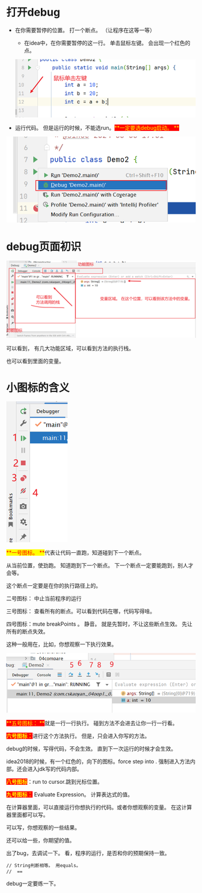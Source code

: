 # 打开debug

- 在你需要暂停的位置。 打一个断点。 （让程序在这等一等）

  - 在idea中，在你需要暂停的这一行。 单击鼠标左键。 会出现一个红色的点。

  ![image-20240305170505593](img/image-20240305170505593.png) 

- 运行代码。 但是运行的时候，不能选run。<span style=color:yellow;background:red>**一定要选debug启动。 **</span>

![image-20240305170651982](img/image-20240305170651982.png)





# debug页面初识

![image-20240305171216697](img/image-20240305171216697.png)

可以看到， 有几大功能区域，可以看到方法的执行栈。 

也可以看到里面的变量。 



# 小图标的含义



![image-20240305171408716](img/image-20240305171408716.png)



<span style=color:red;background:yellow>**一号图标。 **</span>代表让代码一直跑，知道碰到下一个断点。 

从当前位置，使劲跑。 知道跑到下一个断点。   下一个断点一定要能跑到，别人才会等。 

这个断点一定要是在你的执行路径上的。 



二号图标： 中止当前程序的运行



三号图标： 查看所有的断点。可以看到代码在哪，代码写得啥。 



四号图标：mute breakPoints 。 静音。  就是先暂时，不让这些断点生效。 先让所有的断点失效。 

这种一般用在，比如，你想观察一下执行效果。 







![image-20240305172518244](img/image-20240305172518244.png)





<span style=color:yellow;background:red>**五号图标： **</span>就是一行一行执行。 碰到方法不会进去让你一行一行看。 



<span style=color:yellow;background:red>**六号图标：**</span>进行这个方法执行。 但是，只会进入你写的方法。 



debug的时候，写得代码，不会生效。 直到下一次运行的时候才会生效。 



idea2018的时候，有一个红色的，向下的图标。force step into . 强制进入方法内部。还会进入jdk写的代码内部。 



<span style=color:yellow;background:red>**八号图标**</span>：run to  cursor.跳到光标位置。 



<span style=color:yellow;background:red>**九号图标：**</span> Evaluate Expression。 计算表达式的值。  

在计算器里面，可以直接运行你想执行的代码。或者你想观察的变量。 在这计算器里面都可以写。 

可以写，你想观察的一些结果。 

还可以给一些，你期望的值。 



出了bug，去调试一下。 看，程序的运行，是否和你的预期保持一致。 

```
// String判断相等。 用equals。
//  ==
```



debug一定要练一下。 

